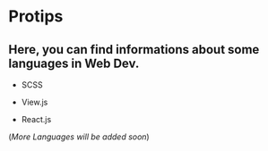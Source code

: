# Protips

## Here, you can find informations about some languages in Web Dev.

- SCSS

- View.js

- React.js

(*More Languages will be added soon*)
